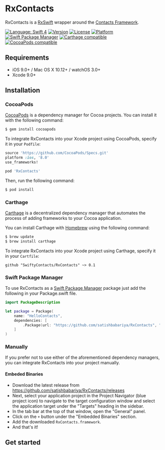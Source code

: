 # RxContacts

RxContacts is a [RxSwift](https://github.com/ReactiveX/RxSwift) wrapper around the [Contacts Framework](https://developer.apple.com/documentation/contacts).

[![Language: Swift 4](https://img.shields.io/badge/language-swift4-f48041.svg?style=flat-square)](https://developer.apple.com/swift)
[![Version](https://img.shields.io/cocoapods/v/RxContacts.svg?style=flat-square)](http://cocoapods.org/pods/RxContacts)
[![License](https://img.shields.io/cocoapods/l/RxContacts.svg?style=flat-square)](http://cocoapods.org/pods/RxContacts)
[![Platform](https://img.shields.io/cocoapods/p/RxContacts.svg?style=flat-square)](http://cocoapods.org/pods/RxContacts)
[![Swift Package Manager](https://img.shields.io/badge/Swift%20Package%20Manager-compatible-brightgreen.svg?style=flat-square)](https://github.com/apple/swift-package-manager)
[![Carthage compatible](https://img.shields.io/badge/Carthage-compatible-4BC51D.svg?style=flat-square)](https://github.com/Carthage/Carthage)
[![CocoaPods compatible](https://img.shields.io/cocoapods/v/RxContacts.svg?style=flat-square)](https://cocoapods.org/pods/RxContacts)

## Requirements

- iOS 9.0+ / Mac OS X 10.12+ /  watchOS 3.0+
- Xcode 9.0+

## Installation

### CocoaPods

[CocoaPods](http://cocoapods.org) is a dependency manager for Cocoa projects. You can install it with the following command:

```bash
$ gem install cocoapods
```

To integrate RxContacts into your Xcode project using CocoaPods, specify it in your `Podfile`:

```ruby
source 'https://github.com/CocoaPods/Specs.git'
platform :ios, '8.0'
use_frameworks!

pod 'RxContacts'

```

Then, run the following command:

```bash
$ pod install
```

### Carthage

[Carthage](https://github.com/Carthage/Carthage) is a decentralized dependency manager that automates the process of adding frameworks to your Cocoa application.

You can install Carthage with [Homebrew](http://brew.sh/) using the following command:

```bash
$ brew update
$ brew install carthage
```

To integrate RxContacts into your Xcode project using Carthage, specify it in your `Cartfile`:

```ogdl
github "SwiftyContacts/RxContacts" ~> 0.1
```
### Swift Package Manager

To use RxContacts as a [Swift Package Manager](https://swift.org/package-manager/) package just add the following in your Package.swift file.

``` swift
import PackageDescription

let package = Package(
    name: "HelloContacts",
    dependencies: [
        .Package(url: "https://github.com/satishbabariya/RxContacts", "0.1")
    ]
)
```

### Manually

If you prefer not to use either of the aforementioned dependency managers, you can integrate RxContacts into your project manually.


#### Embeded Binaries

- Download the latest release from https://github.com/satishbabariya/RxContacts/releases
- Next, select your application project in the Project Navigator (blue project icon) to navigate to the target configuration window and select the application target under the "Targets" heading in the sidebar.
- In the tab bar at the top of that window, open the "General" panel.
- Click on the `+` button under the "Embedded Binaries" section.
- Add the downloaded `RxContacts.framework`.
- And that's it!


## Get started

